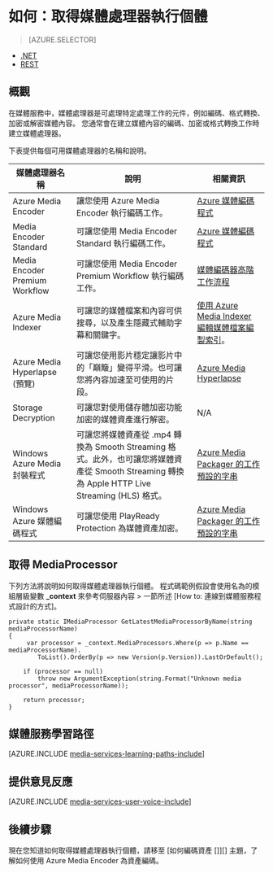 <properties 
    pageTitle="如何建立媒體處理器 | Microsoft Azure" 
    description="了解如何建立媒體處理器元件，為 Azure 媒體服務的媒體內容進行編碼、格式轉換、加密或解密。程式碼範例以 C# 撰寫，並使用 Media Services SDK for .NET。" 
    services="media-services" 
    documentationCenter="" 
    authors="juliako" 
    manager="dwrede" 
    editor=""/>

<tags 
    ms.service="media-services" 
    ms.workload="media" 
    ms.tgt_pltfrm="na" 
    ms.devlang="na" 
    ms.topic="article" 
    ms.date="12/05/2015" 
    ms.author="juliako"/>



# 如何：取得媒體處理器執行個體

> [AZURE.SELECTOR]
- [.NET](media-services-get-media-processor.md)
- [REST](media-services-rest-get-media-processor.md)



## 概觀

在媒體服務中，媒體處理器是可處理特定處理工作的元件，例如編碼、格式轉換、加密或解密媒體內容。 您通常會在建立媒體內容的編碼、加密或格式轉換工作時建立媒體處理器。

下表提供每個可用媒體處理器的名稱和說明。

 媒體處理器名稱| 說明| 相關資訊
---|---|---
 Azure Media Encoder| 讓您使用 Azure Media Encoder 執行編碼工作。| [Azure 媒體編碼程式](media-services-encode-asset.md#azure_media_encoder)
 Media Encoder Standard| 可讓您使用 Media Encoder Standard 執行編碼工作。| [Azure 媒體編碼程式](media-services-encode-asset.md#media_encoder_standard)
 Media Encoder Premium Workflow| 可讓您使用 Media Encoder Premium Workflow 執行編碼工作。| [媒體編碼器高階工作流程](media-services-encode-asset.md#media_encoder_premium_wokrflow)
 Azure Media Indexer| 可讓您的媒體檔案和內容可供搜尋，以及產生隱藏式輔助字幕和關鍵字。| [使用 Azure Media Indexer 編輯媒體檔案編製索引](media-services-index-content.md)。
 Azure Media Hyperlapse (預覽)| 可讓您使用影片穩定讓影片中的「巔簸」變得平滑。也可讓您將內容加速至可使用的片段。| [Azure Media Hyperlapse](http://azure.microsoft.com/blog/?p=286281&preview=1&_ppp=61e1a0b3db)</a>
 Storage Decryption| 可讓您對使用儲存體加密功能加密的媒體資產進行解密。| N/A
 Windows Azure Media 封裝程式| 可讓您將媒體資產從 .mp4 轉換為 Smooth Streaming 格式。此外，也可讓您將媒體資產從 Smooth Streaming 轉換為 Apple HTTP Live Streaming (HLS) 格式。| [Azure Media Packager 的工作預設的字串](http://msdn.microsoft.com/library/hh973635.aspx)
 Windows Azure 媒體編碼程式| 可讓您使用 PlayReady Protection 為媒體資產加密。| [Azure Media Packager 的工作預設的字串](http://msdn.microsoft.com/library/hh973610.aspx)

## 取得 MediaProcessor

下列方法將說明如何取得媒體處理器執行個體。 程式碼範例假設會使用名為的模組層級變數 **_context** 來參考伺服器內容 > 一節所述 [How to: 連線到媒體服務程式設計的方式]。

    private static IMediaProcessor GetLatestMediaProcessorByName(string mediaProcessorName)
    {
         var processor = _context.MediaProcessors.Where(p => p.Name == mediaProcessorName).
            ToList().OrderBy(p => new Version(p.Version)).LastOrDefault();
    
        if (processor == null)
            throw new ArgumentException(string.Format("Unknown media processor", mediaProcessorName));
    
        return processor;
    }

## 媒體服務學習路徑

[AZURE.INCLUDE [media-services-learning-paths-include](../../includes/media-services-learning-paths-include.md)]

## 提供意見反應

[AZURE.INCLUDE [media-services-user-voice-include](../../includes/media-services-user-voice-include.md)]

## 後續步驟

現在您知道如何取得媒體處理器執行個體，請移至 [如何編碼資產 []][] 主題，了解如何使用 Azure Media Encoder 為資產編碼。


[how to encode an asset]: media-services-encode-asset.md 
[task preset strings for the azure media encoder]: http://msdn.microsoft.com/library/jj129582.aspx 
[how to: connect to media services programmatically]: ../media-services-set-up-computer/ 

